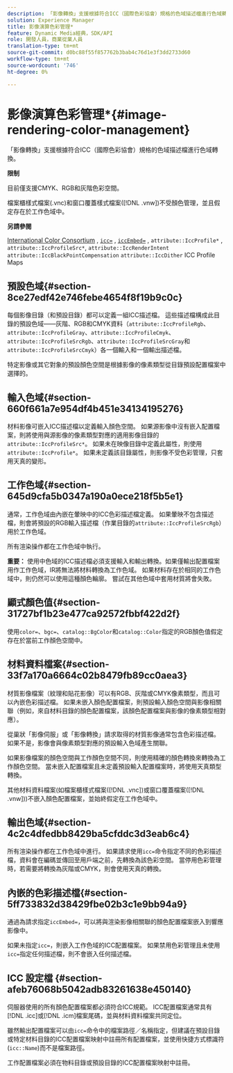 ```yaml
---
description: 「影像轉換」支援根據符合ICC（國際色彩協會）規格的色域描述檔進行色域轉換。
solution: Experience Manager
title: 影像演算色彩管理*
feature: Dynamic Media經典，SDK/API
role: 開發人員，商業從業人員
translation-type: tm+mt
source-git-commit: d0bc88f55f857762b3bab4c76d1e3f3dd2733d60
workflow-type: tm+mt
source-wordcount: '746'
ht-degree: 0%

---
```



# 影像演算色彩管理*{#image-rendering-color-management}

「影像轉換」支援根據符合ICC（國際色彩協會）規格的色域描述檔進行色域轉換。

**限制**

目前僅支援CMYK、RGB和灰階色彩空間。

檔案櫃樣式檔案(.vnc)和窗口覆蓋樣式檔案([!DNL .vnw])不受顏色管理，並且假定存在於工作色域中。

**另請參閱**

[International Color Consortium](http://www.color.org/index.xalter) ,  [ `icc=`](../../../../../ir-api/http-protocol/image-rendering-api-ref/c-ir-http-protocol-ref/c-ir-http-protocol-command-reference/r-ir-icc.md#reference-86a2fff3cef24982ad2063d977a16e06) ,  [ `iccEmbed=`](../../../../../ir-api/http-protocol/image-rendering-api-ref/c-ir-http-protocol-ref/c-ir-http-protocol-command-reference/r-ir-iccembed.md#reference-47a433138c7c4b29b9b29871b2491a7f) ,  `attribute::IccProfile*` ,  `attribute::IccProfileSrc*`,  `attribute::IccRenderIntent`  `attribute::IccBlackPointCompensation`  `attribute::IccDither` ICC Profile Maps

## 預設色域{#section-8ce27edf42e746febe4654f8f19b9c0c}

每個影像目錄（和預設目錄）都可以定義一組ICC描述檔。 這些描述檔構成此目錄的預設色域——灰階、RGB和CMYK資料（`attribute::IccProfileRgb`、`attribute::IccProfileGray`、`attribute::IccProfileCmyk`、`attribute::IccProfileSrcRgb`、`attribute::IccProfileSrcGray`和`attribute::IccProfileSrcCmyk`）各一個輸入和一個輸出描述檔。

特定影像或其它對象的預設顏色空間是根據影像的像素類型從目錄預設配置檔案中選擇的。

## 輸入色域{#section-660f661a7e954df4b451e34134195276}

材料影像可嵌入ICC描述檔以定義輸入顏色空間。 如果源影像中沒有嵌入配置檔案，則將使用與源影像的像素類型對應的適用影像目錄的`attribute::IccProfileSrc*`。 如果未在映像目錄中定義此屬性，則使用`attribute::IccProfile*`。 如果未定義該目錄屬性，則影像不受色彩管理，只套用天真的變形。

## 工作色域{#section-645d9cfa5b0347a190a0ece218f5b5e1}

通常，工作色域由內嵌在暈映中的ICC色彩描述檔定義。 如果暈映不包含描述檔，則會將預設的RGB輸入描述檔（作業目錄的`attribute::IccProfileSrcRgb`）用於工作色域。

所有渲染操作都在工作色域中執行。

**重要：** 使用中色域的ICC描述檔必須支援輸入和輸出轉換。如果僅輸出配置檔案用作工作色域，IR將無法將材料轉換為工作色域。 如果材料存在於相同的工作色域中，則仍然可以使用這種顏色輪廓。 嘗試在其他色域中套用材質將會失敗。

## 顯式顏色值{#section-31727bf1b23e477ca92572fbbf422d2f}

使用`color=`、`bgc=`、`catalog::BgColor`和`catalog::Color`指定的RGB顏色值假定存在於當前工作顏色空間中。

## 材料資料檔案{#section-33f7a170a6664c02b8479fb89cc0aea3}

材質影像檔案（紋理和貼花影像）可以有RGB、灰階或CMYK像素類型，而且可以內嵌色彩描述檔。 如果未嵌入顏色配置檔案，則預設輸入顏色空間與影像相關聯（例如，來自材料目錄的顏色配置檔案，該顏色配置檔案與影像的像素類型相對應）。

從巢狀「影像伺服」或「影像轉換」請求取得的材質影像通常包含色彩描述檔。 如果不是，影像會與像素類型對應的預設輸入色域產生關聯。

如果影像檔案的顏色空間與工作顏色空間不同，則使用精確的顏色轉換來轉換為工作顏色空間。 當未嵌入配置檔案且未定義預設輸入配置檔案時，將使用天真類型轉換。

其他材料資料檔案(如檔案櫃樣式檔案([!DNL .vnc])或窗口覆蓋檔案([!DNL .vnw]))不嵌入顏色配置檔案，並始終假定在工作色域中。

## 輸出色域{#section-4c2c4dfedbb8429ba5cfddc3d3eab6c4}

所有渲染操作都在工作色域中進行。 如果請求使用`icc=`命令指定不同的色彩描述檔，資料會在編碼並傳回至用戶端之前，先轉換為該色彩空間。 當停用色彩管理時，若需要將轉換為灰階或CMYK，則會使用天真的轉換。

## 內嵌的色彩描述檔{#section-5ff733832d38429fbe02b3c1e9bb94a9}

通過為請求指定`iccEmbed=`，可以將與渲染影像相關聯的顏色配置檔案嵌入到響應影像中。

如果未指定`icc=`，則嵌入工作色域的ICC配置檔案。 如果禁用色彩管理且未使用`icc=`指定任何描述檔，則不會嵌入任何描述檔。

## ICC 設定檔 {#section-afeb76068b5042adb83261638e450140}

伺服器使用的所有顏色配置檔案都必須符合ICC規範。 ICC配置檔案通常具有[!DNL .icc]或[!DNL .icm]檔案尾碼，並與材料資料檔案共同定位。

雖然輸出配置檔案可以由`icc=`命令中的檔案路徑／名稱指定，但建議在預設目錄或特定材料目錄的ICC配置檔案映射中註冊所有配置檔案，並使用快捷方式標識符(`icc::Name`)而不是檔案路徑。

工作配置檔案必須在物料目錄或預設目錄的ICC配置檔案映射中註冊。
